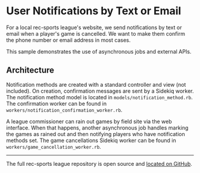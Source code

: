# User Notifications by Text or Email

For a local rec-sports league's website, we send notifications by text or email
when a player's game is cancelled. We want to make them confirm the phone number
or email address in most cases. 

This sample demonstrates the use of asynchronous jobs and external APIs. 

## Architecture

Notification methods are created with a standard controller and view (not included).
On creation, confirmation messages are sent by a Sidekiq worker. The notification
method model is located in `models/notification_method.rb`. The confirmation worker
can be found in `workers/notification_confirmation_worker.rb`.

A league commissioner can rain out games by field site via the web interface.
When that happens, another asynchronous job handles marking the games as rained out
and then notifying players who have notification methods set. The game cancellations 
Sidekiq worker can be found in `workers/game_cancellation_worker.rb`. 

-----
The full rec-sports league repository is open source and 
[located on GitHub](https://github.com/AFDC/Platinum).
